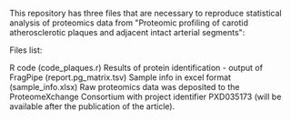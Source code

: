 This repository has three files that are necessary to reproduce statistical analysis of proteomics data from "Proteomic profiling of carotid atherosclerotic plaques and adjacent intact arterial segments":

Files list:

R code (code_plaques.r) Results of protein identification - output of FragPipe (report.pg_matrix.tsv) Sample info in excel format (sample_info.xlsx) Raw proteomics data was deposited to the ProteomeXchange Consortium with project identifier PXD035173 (will be available after the publication of the article).

